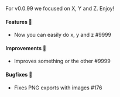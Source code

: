For v0.0.99 we focused on X, Y and Z. Enjoy!

#### Features 🚀

- Now you can easily do x, y and z #9999

#### Improvements 🔧

- Improves something or the other #9999

#### Bugfixes 🔴

- Fixes PNG exports with images #176
